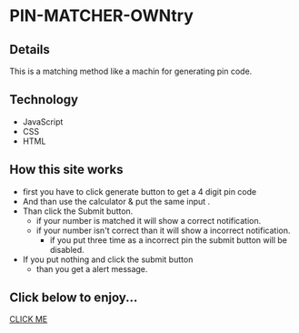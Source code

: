 #  PIN-MATCHER-OWNtry
## Details 
This is a matching method like a machin for generating pin code.


## Technology
+  JavaScript
+  CSS
+  HTML

## How this site works
* first you have to click generate button to get a 4 digit pin code
* And than use the calculator & put the same input .
* Than click the Submit button.
  * if your number is matched it will show a correct notification.
  * if your number isn't correct than it will show a incorrect notification.
    * if you put three time as a incorrect pin the submit button will be disabled.
* If you put nothing and click the submit button
  * than you get a alert message.

## Click below to enjoy...
[CLICK ME](https://shahinuralambhuiyan.github.io/PIN-MATCHER-OWNtry/)
